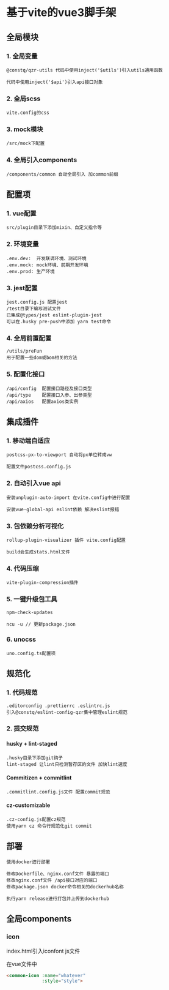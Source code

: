# 基于vite的vue3脚手架

## 全局模块

### 1. 全局变量

    @constq/qzr-utils 代码中使用inject('$utils')引入utils通用函数

    代码中使用inject('$api')引入api接口对象

### 2. 全局scss

    vite.config的css

### 3. mock模块

    /src/mock下配置

### 4. 全局引入components

    /components/common 自动全局引入 加common前缀

## 配置项

### 1. vue配置

    src/plugin目录下添加mixin、自定义指令等

### 2. 环境变量

    .env.dev:  开发联调环境、测试环境
    .env.mock: mock环境、前期开发环境
    .env.prod: 生产环境

### 3. jest配置
  
    jest.config.js 配置jest
    /test目录下编写测试文件
    已集成@types/jest eslint-plugin-jest
    可以在.husky pre-push中添加 yarn test命令

### 4. 全局前置配置

    /utils/preFun
    用于配置一些dom或bom相关的方法

### 5. 配置化接口

    /api/config  配置接口路径及接口类型
    /api/type    配置接口入参、出参类型
    /api/axios   配置axios类实例

## 集成插件

### 1. 移动端自适应

    postcss-px-to-viewport 自动将px单位转成vw

    配置文件postcss.config.js

### 2. 自动引入vue api

    安装unplugin-auto-import 在vite.config中进行配置

    安装vue-global-api eslint依赖 解决eslint报错

### 3. 包依赖分析可视化

    rollup-plugin-visualizer 插件 vite.config配置

    build会生成stats.html文件

### 4. 代码压缩

    vite-plugin-compression插件

### 5. 一键升级包工具

    npm-check-updates

    ncu -u // 更新package.json

### 6. unocss

    uno.config.ts配置项

## 规范化

### 1. 代码规范

    .editorconfig .prettierrc .eslintrc.js
    引入@constq/eslint-config-qzr集中管理eslint规范

### 2. 提交规范

#### husky + lint-staged

    .husky目录下添加git钩子
    lint-staged 让lint只检测暂存区的文件 加快lint速度

#### Commitizen + commitlint

    .commitlint.config.js文件 配置commit规范

#### cz-customizable

    .cz-config.js配置cz规范
    使用yarn cz 命令行规范化git commit

## 部署

    使用docker进行部署

    修改Dockerfile、nginx.conf文件 暴露的端口
    修改nginx.conf文件 /api接口对应的端口
    修改package.json docker命令相关的dockerhub名称

    执行yarn release进行打包并上传到dockerhub

## 全局components

### icon

index.html引入iconfont js文件

在vue文件中

```html
<common-icon :name="whatever"
             :style="style">
```
